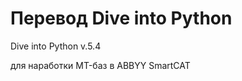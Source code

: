 Перевод Dive into Python
==========================
 
Dive into Python v.5.4

для наработки MT-баз в ABBYY SmartCAT
 